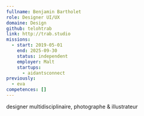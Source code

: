 ```yaml
---
fullname: Benjamin Bartholet
role: Designer UI/UX
domaine: Design
github: telohtrab
link: http://trab.studio
missions:
  - start: 2019-05-01
    end: 2025-09-30
    status: independent
    employer: Malt
    startups:
      - aidantsconnect
previously:
  - eva
competences: []
---
```

designer multidisciplinaire, photographe & illustrateur